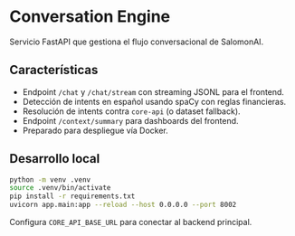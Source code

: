 # Conversation Engine

Servicio FastAPI que gestiona el flujo conversacional de SalomonAI.

## Características

- Endpoint `/chat` y `/chat/stream` con streaming JSONL para el frontend.
- Detección de intents en español usando spaCy con reglas financieras.
- Resolución de intents contra `core-api` (o dataset fallback).
- Endpoint `/context/summary` para dashboards del frontend.
- Preparado para despliegue vía Docker.

## Desarrollo local

```bash
python -m venv .venv
source .venv/bin/activate
pip install -r requirements.txt
uvicorn app.main:app --reload --host 0.0.0.0 --port 8002
```

Configura `CORE_API_BASE_URL` para conectar al backend principal.
